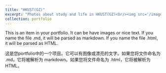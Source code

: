 ```yaml
---
title: "HKUST(GZ)"
excerpt: "Photos about study and life in HKUST(GZ)<br/><img src='/images/photo1.jpg'>"
collection: portfolio
---
```


This is an item in your portfolio. It can be have images or nice text. If you name the file .md, it will be parsed as markdown. If you name the file .html, it will be parsed as HTML. 

这是您portfolio中的一个项目。它可以有图像或漂亮的文字。如果您将文件命名为 .md，它将被解析为 markdown。如果您将文件命名为 .html，它将被解析为 HTML。
